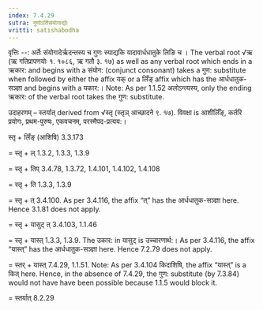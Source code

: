 ```yaml
---
index: 7.4.29
sutra: गुणोऽर्तिसंयोगाद्योः
vritti: satishabodha
---
```



वृत्तिः --: अर्तेः संयोगादेर्ऋदन्तस्य च गुणः स्याद्यकि यादावार्धधातुके लिङि च । The verbal root √ऋ (ऋ गतिप्रापणयोः १. १०८६, ऋ गतौ ३. १७) as well as any verbal root which ends in a ऋकार: and begins with a संयोग: (conjunct consonant) takes a गुण: substitute when followed by either the affix यक् or a लिँङ् affix which has the आर्धधातुक-सञ्ज्ञा and begins with a यकार:। Note: As per 1.1.52 अलोऽन्त्यस्य, only the ending ऋकार: of the verbal root takes the गुण: substitute.


उदाहरणम् – स्तर्यात् derived from √स्तृ (स्तृञ् आच्छादने ९. १७). विवक्षा is आशीर्लिँङ्, कर्तरि प्रयोगः, प्रथम-पुरुषः, एकवचनम्, परस्मैपद-प्रत्यय:।


स्तृ + लिँङ् (आशिषि) 3.3.173

= स्तृ + ल् 1.3.2, 1.3.3, 1.3.9

= स्तृ + तिप् 3.4.78, 1.3.72, 1.4.101, 1.4.102, 1.4.108

= स्तृ + ति 1.3.3, 1.3.9

= स्तृ + त् 3.4.100. As per 3.4.116, the affix “त्” has the आर्धधातुक-सञ्ज्ञा here. Hence 3.1.81 does not apply.

= स्तृ + यासुट् त् 3.4.103, 1.1.46

= स्तृ + यास्त् 1.3.3, 1.3.9. The उकार: in यासुट् is उच्चारणार्थ:। As per 3.4.116, the affix “यास्त्” has the आर्धधातुक-सञ्ज्ञा here. Hence 7.2.79 does not apply.

= स्तर् + यास्त् 7.4.29, 1.1.51. Note: As per 3.4.104 किदाशिषि, the affix “यास्त्” is a कित् here. Hence, in the absence of 7.4.29, the गुण: substitute (by 7.3.84) would not have have been possible because 1.1.5 would block it.

= स्तर्यात् 8.2.29


